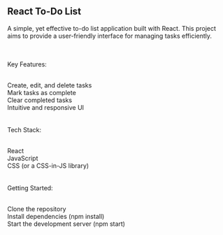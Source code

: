 <h2>React To-Do List</h2>
A simple, yet effective to-do list application built with React. This project aims to provide a user-friendly interface for managing tasks efficiently.<br><br><br>

Key Features:<br><br>

Create, edit, and delete tasks<br>
Mark tasks as complete<br>
Clear completed tasks<br>
Intuitive and responsive UI<br><br><br>
Tech Stack:<br><br>

React<br>
JavaScript<br>
CSS (or a CSS-in-JS library)<br><br><br>
Getting Started:<br><br>

Clone the repository<br>
Install dependencies (npm install)<br>
Start the development server (npm start)<br>
